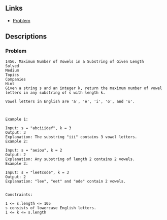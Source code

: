 ## Links
* [Problem](https://leetcode.com/problems/maximum-number-of-vowels-in-a-substring-of-given-length/?envType=study-plan-v2&envId=leetcode-75)


## Descriptions
### Problem
```
1456. Maximum Number of Vowels in a Substring of Given Length
Solved
Medium
Topics
Companies
Hint
Given a string s and an integer k, return the maximum number of vowel letters in any substring of s with length k.

Vowel letters in English are 'a', 'e', 'i', 'o', and 'u'.

 

Example 1:

Input: s = "abciiidef", k = 3
Output: 3
Explanation: The substring "iii" contains 3 vowel letters.
Example 2:

Input: s = "aeiou", k = 2
Output: 2
Explanation: Any substring of length 2 contains 2 vowels.
Example 3:

Input: s = "leetcode", k = 3
Output: 2
Explanation: "lee", "eet" and "ode" contain 2 vowels.
 

Constraints:

1 <= s.length <= 105
s consists of lowercase English letters.
1 <= k <= s.length
```

